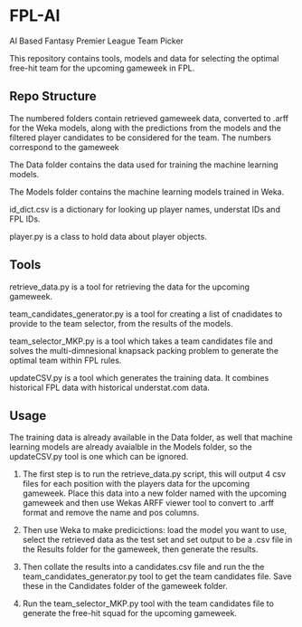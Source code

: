 # FPL-AI
AI Based Fantasy Premier League Team Picker

This repository contains tools, models and data for selecting the optimal free-hit team for the upcoming gameweek in FPL.

## Repo Structure
The numbered folders contain retrieved gameweek data, converted to .arff for the Weka models, along with the predictions from the models and the filtered player candidates to be considered for the team. The numbers correspond to the gameweek

The Data folder contains the data used for training the machine learning models.

The Models folder contains the machine learning models trained in Weka.

id_dict.csv is a dictionary for looking up player names, understat IDs and FPL IDs.

player.py is a class to hold data about player objects.

## Tools
retrieve_data.py is a tool for retrieving the data for the upcoming gameweek.

team_candidates_generator.py is a tool for creating a list of cnadidates to provide to the team selector, from the results of the models.

team_selector_MKP.py is a tool which takes a team candidates file and solves the multi-dimnesional knapsack packing problem to generate the optimal team within FPL rules.

updateCSV.py is a tool which generates the training data. It combines historical FPL data with historical understat.com data.

## Usage
The training data is already available in the Data folder, as well that machine learning models are already avaialble in the Models folder, so the updateCSV.py tool is one which can be ignored.

1. The first step is to run the retrieve_data.py script, this will output 4 csv files for each position with the players data for the upcoming gameweek. Place this data into a new folder named with the upcoming gameweek and then use Wekas ARFF viewer tool to convert to .arff format and remove the name and pos columns.

2. Then use Weka to make predicictions: load the model you want to use, select the retrieved data as the test set and set output to be a .csv file in the Results folder for the gameweek, then generate the results.

3. Then collate the results into a candidates.csv file and run the the team_candidates_generator.py tool to get the team candidates file. Save these in the Candidates folder of the gameweek folder.

4. Run the team_selector_MKP.py tool with the team candidates file to generate the free-hit squad for the upcoming gameweek.